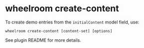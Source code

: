 # wheelroom create-content

To create demo entries from the `initialContent` model field, use:

```
wheelroom create-content [content-set] [options]
```

See plugin README for more details.
